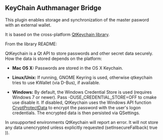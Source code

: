 KeyChain Authmanager Bridge
---------------------------

This plugin enables storage and synchronization of the master pasword with
an external wallet.

It is based on the cross-platform [QtKeychain library](https://github.com/frankosterfeld/qtkeychain).

From the library README:

QtKeychain is a Qt API to store passwords and other secret data securely. How the data is stored depends on the platform:

 * **Mac OS X:** Passwords are stored in the OS X Keychain.

 * **Linux/Unix:** If running, GNOME Keyring is used, otherwise qtkeychain tries to use KWallet (via D-Bus), if available.

 * **Windows:** By default, the Windows Credential Store is used (requires Windows 7 or newer).
Pass -DUSE_CREDENTIAL_STORE=OFF to cmake use disable it. If disabled, QtKeychain uses the Windows API function
[CryptProtectData](http://msdn.microsoft.com/en-us/library/windows/desktop/aa380261%28v=vs.85%29.aspx "CryptProtectData function")
to encrypt the password with the user's logon credentials. The encrypted data is then persisted via QSettings.

In unsupported environments QtKeychain will report an error. It will not store any data unencrypted unless explicitly requested (setInsecureFallback( true )).
